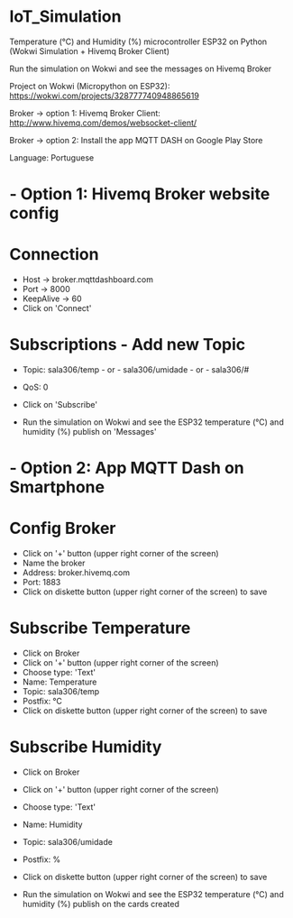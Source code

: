 # IoT_Simulation
Temperature (°C) and Humidity (%) microcontroller ESP32 on Python (Wokwi Simulation + Hivemq Broker Client)

Run the simulation on Wokwi and see the messages on Hivemq Broker

Project on Wokwi (Micropython on ESP32): https://wokwi.com/projects/328777740948865619

Broker -> option 1: Hivemq Broker Client: http://www.hivemq.com/demos/websocket-client/

Broker -> option 2: Install the app MQTT DASH on Google Play Store

Language: Portuguese

# - Option 1: Hivemq Broker website config
# Connection
- Host -> broker.mqttdashboard.com
- Port -> 8000
- KeepAlive -> 60
- Click on 'Connect'

# Subscriptions - Add new Topic
- Topic: sala306/temp - or - sala306/umidade - or - sala306/# 
- QoS: 0
- Click on 'Subscribe'

- Run the simulation on Wokwi and see the ESP32 temperature (°C) and humidity (%) publish on 'Messages'

# - Option 2: App MQTT Dash on Smartphone
# Config Broker
- Click on '+' button (upper right corner of the screen)
- Name the broker
- Address: broker.hivemq.com
- Port: 1883
- Click on diskette button (upper right corner of the screen) to save

# Subscribe Temperature
-  Click on Broker
-  Click on '+' button (upper right corner of the screen)
-  Choose type: 'Text'
-  Name: Temperature
-  Topic: sala306/temp
-  Postfix: °C
- Click on diskette button (upper right corner of the screen) to save

# Subscribe Humidity
-  Click on Broker
-  Click on '+' button (upper right corner of the screen)
-  Choose type: 'Text'
-  Name: Humidity
-  Topic: sala306/umidade
-  Postfix: %
- Click on diskette button (upper right corner of the screen) to save

- Run the simulation on Wokwi and see the ESP32 temperature (°C) and humidity (%) publish on the cards created
